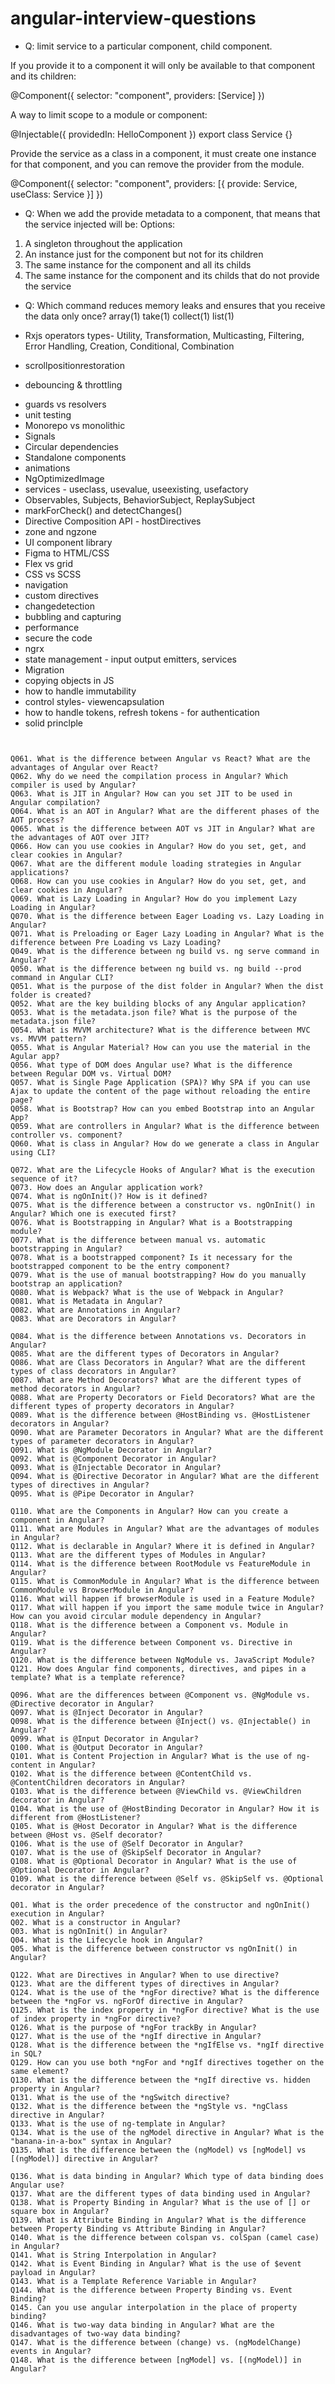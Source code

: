 # angular-interview-questions

- Q: limit service to a particular component, child component.

If you provide it to a component it will only be available to that component and its children:

@Component({
  selector: "component",
  providers: [Service]
})

A way to limit scope to a module or component:

@Injectable({ providedIn: HelloComponent })
export class Service {}

Provide the service as a class in a component, it must create one instance for that component, and you can remove the provider from the module.

@Component({
  selector: "component",
  providers: [{ provide: Service, useClass: Service }]
})


- Q: When we add the provide metadata to a component, that means that the service injected will be:
Options:
1. A singleton throughout the application
2. An instance just for the component but not for its children
3. The same instance for the component and all its childs
4. The same instance for the component and its childs that do not provide the service

 
- Q: Which command reduces memory leaks and ensures that you receive the data only once?
array(1) take(1) collect(1) list(1)

- Rxjs operators types- Utility, Transformation, Multicasting, Filtering, Error Handling, Creation, Conditional, Combination
* scrollpositionrestoration
+ debouncing & throttling
- guards vs resolvers
- unit testing
- Monorepo vs monolithic
- Signals
- Circular dependencies
- Standalone components
- animations
- NgOptimizedImage
- services - useclass, usevalue, useexisting, usefactory
- Observables, Subjects, BehaviorSubject, ReplaySubject
- markForCheck() and detectChanges()
- Directive Composition API - hostDirectives
- zone and ngzone
- UI component library
- Figma to HTML/CSS
- Flex vs grid 
- CSS vs SCSS
- navigation
- custom directives
- changedetection
- bubbling and capturing
- performance
- secure the code
- ngrx
- state management - input output emitters, services
- Migration
- copying objects in JS
- how to handle immutability 
- control styles- viewencapsulation
- how to handle tokens, refresh tokens - for authentication 
- solid princlple

```


Q061. What is the difference between Angular vs React? What are the advantages of Angular over React?
Q062. Why do we need the compilation process in Angular? Which compiler is used by Angular?
Q063. What is JIT in Angular? How can you set JIT to be used in Angular compilation?
Q064. What is an AOT in Angular? What are the different phases of the AOT process?
Q065. What is the difference between AOT vs JIT in Angular? What are the advantages of AOT over JIT?
Q066. How can you use cookies in Angular? How do you set, get, and clear cookies in Angular?
Q067. What are the different module loading strategies in Angular applications? 
Q068. How can you use cookies in Angular? How do you set, get, and clear cookies in Angular?
Q069. What is Lazy Loading in Angular? How do you implement Lazy Loading in Angular?
Q070. What is the difference between Eager Loading vs. Lazy Loading in Angular? 
Q071. What is Preloading or Eager Lazy Loading in Angular? What is the difference between Pre Loading vs Lazy Loading?
Q049. What is the difference between ng build vs. ng serve command in Angular?
Q050. What is the difference between ng build vs. ng build --prod command in Angular CLI?
Q051. What is the purpose of the dist folder in Angular? When the dist folder is created?
Q052. What are the key building blocks of any Angular application?  
Q053. What is the metadata.json file? What is the purpose of the metadata.json file?
Q054. What is MVVM architecture? What is the difference between MVC vs. MVVM pattern?
Q055. What is Angular Material? How can you use the material in the Agular app?
Q056. What type of DOM does Angular use? What is the difference between Regular DOM vs. Virtual DOM?
Q057. What is Single Page Application (SPA)? Why SPA if you can use Ajax to update the content of the page without reloading the entire page?
Q058. What is Bootstrap? How can you embed Bootstrap into an Angular App? 
Q059. What are controllers in Angular? What is the difference between controller vs. component?
Q060. What is class in Angular? How do we generate a class in Angular using CLI?

Q072. What are the Lifecycle Hooks of Angular? What is the execution sequence of it?
Q073. How does an Angular application work?
Q074. What is ngOnInit()? How is it defined?
Q075. What is the difference between a constructor vs. ngOnInit() in Angular? Which one is executed first?
Q076. What is Bootstrapping in Angular? What is a Bootstrapping module?
Q077. What is the difference between manual vs. automatic bootstrapping in Angular?
Q078. What is a bootstrapped component? Is it necessary for the bootstrapped component to be the entry component?
Q079. What is the use of manual bootstrapping? How do you manually bootstrap an application?
Q080. What is Webpack? What is the use of Webpack in Angular?
Q081. What is Metadata in Angular?
Q082. What are Annotations in Angular?
Q083. What are Decorators in Angular?

Q084. What is the difference between Annotations vs. Decorators in Angular?
Q085. What are the different types of Decorators in Angular?
Q086. What are Class Decorators in Angular? What are the different types of class decorators in Angular?
Q087. What are Method Decorators? What are the different types of method decorators in Angular?
Q088. What are Property Decorators or Field Decorators? What are the different types of property decorators in Angular?
Q089. What is the difference between @HostBinding vs. @HostListener decorators in Angular?
Q090. What are Parameter Decorators in Angular? What are the different types of parameter decorators in Angular?
Q091. What is @NgModule Decorator in Angular?
Q092. What is @Component Decorator in Angular?
Q093. What is @Injectable Decorator in Angular?
Q094. What is @Directive Decorator in Angular? What are the different types of directives in Angular?
Q095. What is @Pipe Decorator in Angular?

Q110. What are the Components in Angular? How can you create a component in Angular?
Q111. What are Modules in Angular? What are the advantages of modules in Angular?
Q112. What is declarable in Angular? Where it is defined in Angular?
Q113. What are the different types of Modules in Angular?
Q114. What is the difference between RootModule vs FeatureModule in Angular?
Q115. What is CommonModule in Angular? What is the difference between CommonModule vs BrowserModule in Angular?
Q116. What will happen if browserModule is used in a Feature Module?
Q117. What will happen if you import the same module twice in Angular? How can you avoid circular module dependency in Angular?
Q118. What is the difference between a Component vs. Module in Angular?
Q119. What is the difference between Component vs. Directive in Angular?
Q120. What is the difference between NgModule vs. JavaScript Module?
Q121. How does Angular find components, directives, and pipes in a template? What is a template reference?

Q096. What are the differences between @Component vs. @NgModule vs. @Directive decorator in Angular?
Q097. What is @Inject Decorator in Angular?
Q098. What is the difference between @Inject() vs. @Injectable() in Angular?
Q099. What is @Input Decorator in Angular?
Q100. What is @Output Decorator in Angular?
Q101. What is Content Projection in Angular? What is the use of ng-content in Angular?
Q102. What is the difference between @ContentChild vs. @ContentChildren decorators in Angular?
Q103. What is the difference between @ViewChild vs. @ViewChildren decorator in Angular?
Q104. What is the use of @HostBinding Decorator in Angular? How it is different from @HostListener?
Q105. What is @Host Decorator in Angular? What is the difference between @Host vs. @Self decorator?
Q106. What is the use of @Self Decorator in Angular?
Q107. What is the use of @SkipSelf Decorator in Angular?
Q108. What is @Optional Decorator in Angular? What is the use of @Optional Decorator in Angular?
Q109. What is the difference between @Self vs. @SkipSelf vs. @Optional decorator in Angular?

Q01. What is the order precedence of the constructor and ngOnInit() execution in Angular?
Q02. What is a constructor in Angular?
Q03. What is ngOnInit() in Angular?
Q04. What is the Lifecycle hook in Angular?
Q05. What is the difference between constructor vs ngOnInit() in Angular?

Q122. What are Directives in Angular? When to use directive?
Q123. What are the different types of directives in Angular?
Q124. What is the use of the *ngFor directive? What is the difference between the *ngFor vs. ngForOf directive in Angular?
Q125. What is the index property in *ngFor directive? What is the use of index property in *ngFor directive?
Q126. What is the purpose of *ngFor trackBy in Angular?
Q127. What is the use of the *ngIf directive in Angular?
Q128. What is the difference between the *ngIfElse vs. *ngIf directive in SQL?
Q129. How can you use both *ngFor and *ngIf directives together on the same element?
Q130. What is the difference between the *ngIf directive vs. hidden property in Angular?
Q131. What is the use of the *ngSwitch directive?
Q132. What is the difference between the *ngStyle vs. *ngClass directive in Angular?
Q133. What is the use of ng-template in Angular?
Q134. What is the use of the ngModel directive in Angular? What is the "banana-in-a-box" syntax in Angular?
Q135. What is the difference between the (ngModel) vs [ngModel] vs [(ngModel)] directive in Angular?

Q136. What is data binding in Angular? Which type of data binding does Angular use?
Q137. What are the different types of data binding used in Angular?
Q138. What is Property Binding in Angular? What is the use of [] or square box in Angular?
Q139. What is Attribute Binding in Angular? What is the difference between Property Binding vs Attribute Binding in Angular?
Q140. What is the difference between colspan vs. colSpan (camel case) in Angular?
Q141. What is String Interpolation in Angular?
Q142. What is Event Binding in Angular? What is the use of $event payload in Angular?
Q143. What is a Template Reference Variable in Angular?
Q144. What is the difference between Property Binding vs. Event Binding?
Q145. Can you use angular interpolation in the place of property binding?
Q146. What is two-way data binding in Angular? What are the disadvantages of two-way data binding?
Q147. What is the difference between (change) vs. (ngModelChange) events in Angular?
Q148. What is the difference between [ngModel] vs. [(ngModel)] in Angular?
```
